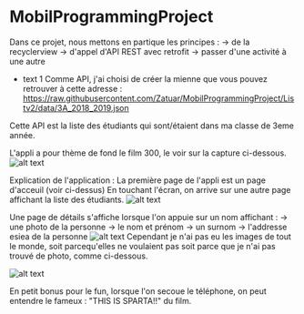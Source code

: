 # MobilProgrammingProject
Dans ce projet, nous mettons en partique les principes :
-> de la recyclerview
-> d'appel d'API REST avec retrofit
-> passer d'une activité à une autre
* text 1
Comme API, j'ai choisi de créer la mienne que vous pouvez retrouver à cette adresse :
https://raw.githubusercontent.com/Zatuar/MobilProgrammingProject/Listv2/data/3A_2018_2019.json

Cette API est la liste des étudiants qui sont/étaient dans ma classe de 3eme année.

L'appli a pour thème de fond le film 300, le voir sur la capture ci-dessous. 
![alt text](https://raw.githubusercontent.com/Zatuar/MobilProgrammingProject/Listv2/screen/title.jpg)

Explication de l'application :
La première page de l'appli est un page d'acceuil (voir ci-dessus)
En touchant l'écran, on arrive sur une autre page affichant la liste des étudiants.
![alt text](https://raw.githubusercontent.com/Zatuar/MobilProgrammingProject/Listv2/screen/list.jpg)

Une page de détails s'affiche lorsque l'on appuie sur un nom affichant :
-> une photo de la personne
-> le nom et prénom
-> un surnom
-> l'addresse esiea de la personne
![alt text](https://raw.githubusercontent.com/Zatuar/MobilProgrammingProject/Listv2/screen/avec_photo.jpg)
Cependant je n'ai pas eu les images de tout le monde, soit parcequ'elles ne voulaient pas 
soit parce que je n'ai pas trouvé de photo, comme ci-dessous.

![alt text](https://raw.githubusercontent.com/Zatuar/MobilProgrammingProject/Listv2/screen/sans_photo.jpg)

En petit bonus pour le fun, lorsque l'on secoue le téléphone, on peut entendre le fameux : "THIS IS SPARTA!!" du film.
